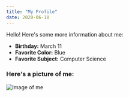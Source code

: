 ```yaml
---
title: "My Profile"
date: 2020-06-10
---
```

Hello! Here's some more information about me:
- **Birthday:** March 11
- **Favorite Color:** Blue
- **Favorite Subject:** Computer Science

### Here's a picture of me:
![Image of me](https://etong11.github.io/github-pages-with-jekyll/images/bio-photo.png)
